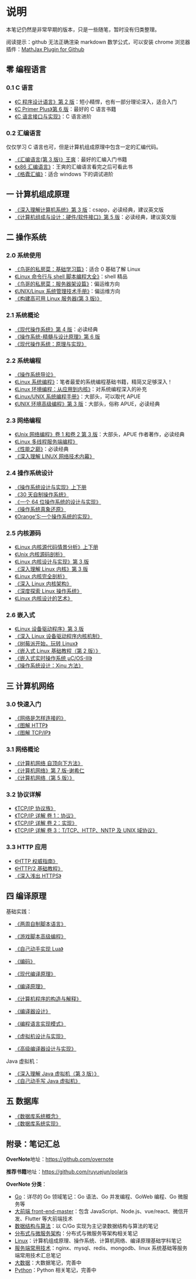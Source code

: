 # 说明

本笔记仍然是非常早期的版本，只是一些随笔，暂时没有归类整理。

阅读提示：github 无法正确渲染 markdown 数学公式，可以安装 chrome 浏览器插件：[MathJax Plugin for Github](https://chrome.google.com/webstore/detail/mathjax-plugin-for-github/ioemnmodlmafdkllaclgeombjnmnbima/related)

## 零 编程语言

### 0.1 C 语言

- [《C 程序设计语言》第 2 版](https://book.douban.com/subject/1139336/)：短小精悍，也有一部分理论深入，适合入门
- [《C Primer Plus》第 6 版](https://book.douban.com/subject/26792521/)：最好的 C 语言书籍
- [《C 语言接口与实现》](https://book.douban.com/subject/26771060/)：C 语言进阶

### 0.2 汇编语言

仅仅学习 C 语言也可，但是计算机组成原理中包含一定的汇编代码。

- [《汇编语言(第 3 版)》王爽](https://book.douban.com/subject/25726019/)：最好的汇编入门书籍
- [《x86 汇编语言》](https://book.douban.com/subject/20492528/)：王爽的汇编语言看完之后可看此书
- [《格蠹汇编》](https://book.douban.com/subject/22994051/)：适合 windows 下的调试进阶

## 一 计算机组成原理

- [《深入理解计算机系统》第 3 版](https://book.douban.com/subject/26912767/)：csapp，必读经典，建议英文版
- [《计算机组成与设计：硬件/软件接口》第 5 版](https://book.douban.com/subject/26604008/)：必读经典，建议英文版

## 二 操作系统

### 2.0 系统使用

- [《鸟哥的私房菜：基础学习篇》](https://book.douban.com/subject/4889838/)：适合 0 基础了解 Linux
- [《Linux 命令行与 shell 脚本编程大全》](https://book.douban.com/subject/26854226/)：shell 精品
- [《鸟哥的私房菜：服务器架设篇》](https://book.douban.com/subject/10794788/)：偏运维方向
- [《UNIX/Linux 系统管理技术手册》](https://book.douban.com/subject/10747453/)：偏运维方向
- [《构建高可用 Linux 服务器(第 3 版)》](https://book.douban.com/subject/26347915/)

### 2.1 系统概论

- [《现代操作系统》第 4 版](https://book.douban.com/subject/27096665/)：必读经典
- [《操作系统-精髓与设计原理》第 6 版](https://book.douban.com/subject/5064311/)
- [《现代操作系统：原理与实现》](https://book.douban.com/subject/35208251/)

### 2.2 系统编程

- [《操作系统导论》](https://book.douban.com/subject/33463930/)
- [《Linux 系统编程》](https://book.douban.com/subject/25828773/)：笔者最爱的系统编程基础书籍，精简又足够深入！
- [《Linux 环境编程：从应用到内核》](https://book.douban.com/subject/26820213/)：对系统编程深入的补充
- [《Linux/UNIX 系统编程手册》](https://book.douban.com/subject/25809330/)：大部头，可以取代 APUE
- [《UNIX 环境高级编程》第 3 版](https://book.douban.com/subject/25900403/)：大部头，俗称 APUE，必读经典

### 2.3 网络编程

- [《Unix 网络编程》卷 1 和卷 2 第 3 版](https://book.douban.com/subject/26434583/)：大部头，APUE 作者著作，必读经典
- [《Linux 多线程服务端编程》](https://book.douban.com/subject/20471211/)
- [《性能之巅》](https://book.douban.com/subject/26586598/)：必读经典
- [《深入理解 LINUX 网络技术内幕》](https://book.douban.com/subject/4015134/)

### 2.4 操作系统设计

- [《操作系统设计与实现》上下册](https://book.douban.com/subject/2044818/)
- [《30 天自制操作系统》](https://book.douban.com/subject/11530329/)
- [《一个 64 位操作系统的设计与实现》](https://book.douban.com/subject/30222325/)
- [《操作系统真象还原》](https://book.douban.com/subject/26745156/)
- [《Orange'S:一个操作系统的实现》](https://book.douban.com/subject/3735649/)

### 2.5 内核源码

- [《Linux 内核源代码情景分析》上下册](https://book.douban.com/subject/1240321/)
- [《Unix 内核源码剖析》](https://book.douban.com/subject/25831005/)
- [《Linux 内核设计与实现》第 3 版](https://book.douban.com/subject/6097773/)
- [《深入理解 Linux 内核》第 3 版](https://book.douban.com/subject/2287506/)
- [《Linux 内核完全剖析》](https://book.douban.com/subject/3229243/)
- [《深入 Linux 内核架构》](https://book.douban.com/subject/4843567/)
- [《深度探索 Linux 操作系统》](https://book.douban.com/subject/25743846/)
- [《Linux 内核设计的艺术》](https://book.douban.com/subject/24708145/)

### 2.6 嵌入式

- [《Linux 设备驱动程序》第 3 版](https://book.douban.com/subject/1723151/)
- [《深入 Linux 设备驱动程序内核机制》](https://book.douban.com/subject/10433743/)
- [《树莓派开始，玩转 Linux》](https://book.douban.com/subject/30259573/)
- [《嵌入式 Linux 基础教程（第 2 版）》](https://book.douban.com/subject/10599779/)
- [《嵌入式实时操作系统 μC/OS-III》](https://book.douban.com/subject/20389564/)
- [《操作系统设计：Xinu 方法》](https://book.douban.com/subject/25772410/)

## 三 计算机网络

### 3.0 快速入门

- [《网络是怎样连接的》](https://book.douban.com/subject/26941639/)
- [《图解 HTTP》](https://book.douban.com/subject/25863515/)
- [《图解 TCP/IP》](https://book.douban.com/subject/24737674/)

### 3.1 网络概论

- [《计算机网络 自顶向下方法》](https://book.douban.com/subject/30280001/)
- [《计算机网络》第 7 版-谢希仁](https://book.douban.com/subject/26960678/)
- [《计算机网络（第 5 版）》](https://book.douban.com/subject/10510747/)

### 3.2 协议详解

- [《TCP/IP 协议族》](https://book.douban.com/subject/5386194)
- [《TCP/IP 详解 卷 1：协议》](https://book.douban.com/subject/10742272/)
- [《TCP/IP 详解 卷 2：实现》](https://book.douban.com/subject/4707727/)
- [《TCP/IP 详解 卷 3：T/TCP、HTTP、NNTP 及 UNIX 域协议》](https://book.douban.com/subject/4707732/)

### 3.3 HTTP 应用

- [《HTTP 权威指南》](https://book.douban.com/subject/10746113/)
- [《HTTP/2 基础教程》](https://book.douban.com/subject/27665112/)
- [《深入浅出 HTTPS》](https://book.douban.com/subject/30250772/)

## 四 编译原理

基础实践：

- [《两周自制脚本语言》](https://book.douban.com/subject/25908672/)
- [《游戏脚本高级编程》](https://book.douban.com/subject/1927405/)
- [《自己动手实现 Lua》](https://book.douban.com/subject/30348061)

- [《编码》](https://book.douban.com/subject/20260928/)
- [《现代编译原理》](https://book.douban.com/subject/30191414/)
- [《编译原理》](https://book.douban.com/subject/3296317/)
- [《计算机程序的构造与解释》](https://book.douban.com/subject/1148282/)
- [《编译器设计》](https://book.douban.com/subject/20436488/)
- [《编程语言实现模式》](https://book.douban.com/subject/10482195/)
- [《虚拟机设计与实现》](https://book.douban.com/subject/34935105/)
- [《高级编译器设计与实现》](https://book.douban.com/subject/1400374)

Java 虚拟机：

- [《深入理解 Java 虚拟机（第 3 版）》](https://book.douban.com/subject/34907497)
- [《自己动手写 Java 虚拟机》](https://book.douban.com/subject/26802084)

## 五 数据库

- [《数据库系统概念》](https://book.douban.com/subject/10548379/)
- [《数据库系统实现》](https://book.douban.com/subject/4838430/)

## 附录：笔记汇总

**OverNote**地址：<https://github.com/overnote>

**推荐书籍**地址：<https://github.com/ruyuejun/polaris>

**OverNote 分类**：

- [Go](https://github.com/overnote/over-golang)：详尽的 Go 领域笔记：Go 语法、Go 并发编程、GoWeb 编程、Go 微服务等
- [大前端 front-end-master](https://github.com/overnote/front-end-master)：包含 JavaScript、Node.js、vue/react、微信开发、Flutter 等大前端技术
- [数据结构与算法](https://github.com/overnote/over-algorithm)：以 C/Go 实现为主记录数据结构与算法的笔记
- [分布式与微服务架构](https://github.com/overnote/over-architecture/)：分布式与微服务等架构相关笔记
- [Linux](https://github.com/overnote/over-linux)：计算机组成原理、操作系统、计算机网络、编译原理基础学科笔记
- [服务端常用技术](https://github.com/overnote/server-side)：nginx、mysql、redis、mongodb、linux 系统基础等服务端常用技术汇总笔记
- [大数据](https://github.com/overnote/over-bigdata)：大数据笔记，完善中
- [Python](https://github.com/overnote/over-python)：Python 相关笔记，完善中
